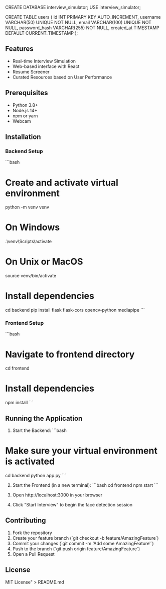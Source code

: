 CREATE DATABASE interview_simulator;
USE interview_simulator;

CREATE TABLE users (
    id INT PRIMARY KEY AUTO_INCREMENT,
    username VARCHAR(50) UNIQUE NOT NULL,
    email VARCHAR(100) UNIQUE NOT NULL,
    password_hash VARCHAR(255) NOT NULL,
    created_at TIMESTAMP DEFAULT CURRENT_TIMESTAMP
);


## Features
- Real-time Interview Simulation
- Web-based interface with React
- Resume Screener
- Curated Resources based on User Performance

## Prerequisites
- Python 3.8+
- Node.js 14+
- npm or yarn
- Webcam

## Installation

### Backend Setup
\`\`\`bash
# Create and activate virtual environment
python -m venv venv

# On Windows
.\\venv\\Scripts\\activate

# On Unix or MacOS
source venv/bin/activate

# Install dependencies
cd backend
pip install flask flask-cors opencv-python mediapipe
\`\`\`

### Frontend Setup
\`\`\`bash
# Navigate to frontend directory
cd frontend

# Install dependencies
npm install
\`\`\`

## Running the Application

1. Start the Backend:
\`\`\`bash
# Make sure your virtual environment is activated
cd backend
python app.py
\`\`\`

2. Start the Frontend (in a new terminal):
\`\`\`bash
cd frontend
npm start
\`\`\`

3. Open http://localhost:3000 in your browser
4. Click \"Start Interview\" to begin the face detection session

## Contributing
1. Fork the repository
2. Create your feature branch (\`git checkout -b feature/AmazingFeature\`)
3. Commit your changes (\`git commit -m 'Add some AmazingFeature'\`)
4. Push to the branch (\`git push origin feature/AmazingFeature\`)
5. Open a Pull Request

## License
MIT License" > README.md
